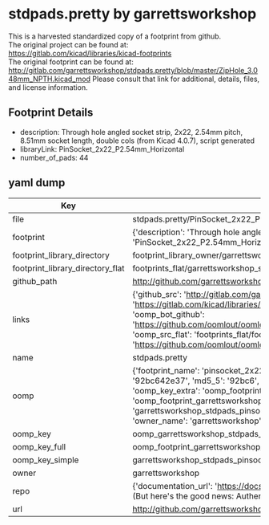 # stdpads.pretty by garrettsworkshop  
This is a harvested standardized copy of a footprint from github.  
The original project can be found at:  
https://gitlab.com/kicad/libraries/kicad-footprints  
The original footprint can be found at:
http://gitlab.com/garrettsworkshop/stdpads.pretty/blob/master/ZipHole_3.048mm_NPTH.kicad_mod
Please consult that link for additional, details, files, and license information.  
## Footprint Details
* description: Through hole angled socket strip, 2x22, 2.54mm pitch, 8.51mm socket length, double cols (from Kicad 4.0.7), script generated  
* libraryLink: PinSocket_2x22_P2.54mm_Horizontal  
* number_of_pads: 44  
## yaml dump  
| Key | Value |  
| --- | --- |  
| file | stdpads.pretty/PinSocket_2x22_P2.54mm_Horizontal.kicad_mod |  
| footprint | {'description': 'Through hole angled socket strip, 2x22, 2.54mm pitch, 8.51mm socket length, double cols (from Kicad 4.0.7), script generated', 'libraryLink': 'PinSocket_2x22_P2.54mm_Horizontal', 'number_of_pads': 44} |  
| footprint_library_directory | footprint_library_owner/garrettsworkshop_stdpads.pretty |  
| footprint_library_directory_flat | footprints_flat/garrettsworkshop_stdpads_pinsocket_2x22_p2_54mm_horizontal/working |  
| github_path | http://github.com/garrettsworkshop/stdpads.pretty/blob/master/PinSocket_2x22_P2.54mm_Horizontal.kicad_mod |  
| links | {'github_src': 'http://gitlab.com/garrettsworkshop/stdpads.pretty/blob/master/ZipHole_3.048mm_NPTH.kicad_mod', 'github_src_repo': 'https://gitlab.com/kicad/libraries/kicad-footprints', 'oomp_bot': 'footprints/garrettsworkshop_stdpads_pinsocket_2x22_p2_54mm_horizontal/working', 'oomp_bot_github': 'https://github.com/oomlout/oomlout_oomp_footprint_bot/tree/main/footprints/garrettsworkshop_stdpads_pinsocket_2x22_p2_54mm_horizontal/working', 'oomp_src_flat': 'footprints_flat/footprints_flat/garrettsworkshop_stdpads_pinsocket_2x22_p2_54mm_horizontal/working', 'oomp_src_flat_github': 'https://github.com/oomlout/oomlout_oomp_footprint_src/tree/main/footprints_flat/garrettsworkshop_stdpads_pinsocket_2x22_p2_54mm_horizontal/working'} |  
| name | stdpads.pretty |  
| oomp | {'footprint_name': 'pinsocket_2x22_p2_54mm_horizontal', 'library_name': 'stdpads', 'md5': '92bc642e37534fdc6116ffabae9a4eab', 'md5_10': '92bc642e37', 'md5_5': '92bc6', 'md5_6': '92bc64', 'oomp_key': 'oomp_garrettsworkshop_stdpads_pinsocket_2x22_p2_54mm_horizontal', 'oomp_key_extra': 'oomp_footprint_garrettsworkshop_stdpads_pinsocket_2x22_p2_54mm_horizontal', 'oomp_key_full': 'oomp_footprint_garrettsworkshop_stdpads_pinsocket_2x22_p2_54mm_horizontal_92bc64', 'oomp_key_simple': 'garrettsworkshop_stdpads_pinsocket_2x22_p2_54mm_horizontal', 'original_filename': 'stdpads.pretty/PinSocket_2x22_P2.54mm_Horizontal.kicad_mod', 'owner_name': 'garrettsworkshop'} |  
| oomp_key | oomp_garrettsworkshop_stdpads_pinsocket_2x22_p2_54mm_horizontal |  
| oomp_key_full | oomp_footprint_garrettsworkshop_stdpads_pinsocket_2x22_p2_54mm_horizontal |  
| oomp_key_simple | garrettsworkshop_stdpads_pinsocket_2x22_p2_54mm_horizontal |  
| owner | garrettsworkshop |  
| repo | {'documentation_url': 'https://docs.github.com/rest/overview/resources-in-the-rest-api#rate-limiting', 'message': "API rate limit exceeded for 84.66.173.59. (But here's the good news: Authenticated requests get a higher rate limit. Check out the documentation for more details.)"} |  
| url | http://github.com/garrettsworkshop/stdpads.pretty |  

